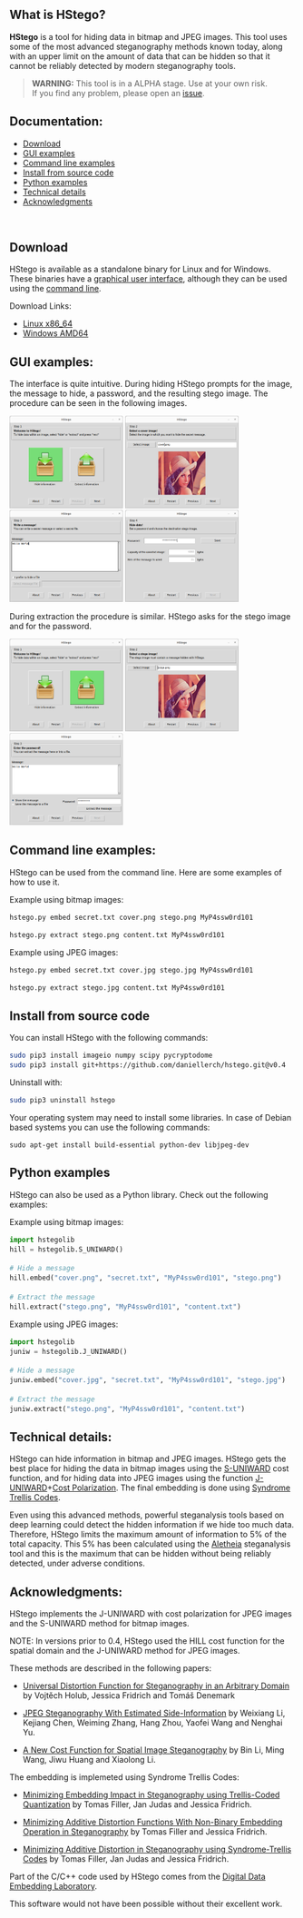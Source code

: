 ## What is HStego?


**HStego** is a tool for hiding data in bitmap and JPEG images.
This tool uses some of the most advanced steganography methods known today, along with an upper limit on the amount of data that can be hidden so that it cannot be reliably detected by modern steganography tools.


> **WARNING:** This tool is in a ALPHA stage. Use at your own risk. <br>
> If you find any problem, please open an [issue](https://github.com/daniellerch/hstego/issues).



## Documentation:
- [Download](#download)
- [GUI examples](#gui-examples)
- [Command line examples](#command-line-examples)
- [Install from source code](#install)
- [Python examples](#python-examples)
- [Technical details](#technical-details)
- [Acknowledgments](#acknowledgments)
<br>


## Download

HStego is available as a standalone binary for Linux and for Windows. These 
binaries have a [graphical user interface](#gui-examples), although they can 
be used using the 
[command line](#command-line-examples).

Download Links:
- [Linux x86\_64](https://github.com/daniellerch/hstego/raw/master/bin/hstego-0.4-linux.x86_64)
- [Windows AMD64](https://github.com/daniellerch/hstego/raw/master/bin/hstego-0.4-win.amd64.exe)



## GUI examples:

The interface is quite intuitive. During hiding HStego prompts for the image, 
the message to hide, a password, and the resulting stego image. The procedure 
can be seen in the following images.

<p float="left">
   <img src='images/hstego-1H.png' width='200'/>
   <img src='images/hstego-2H.png' width='200'/>
   <img src='images/hstego-3H.png' width='200'/>
   <img src='images/hstego-4H.png' width='200'/>
</p>

During extraction the procedure is similar. HStego asks for the stego image 
and for the password.

<p float="left">
   <img src='images/hstego-1E.png' width='200'/>
   <img src='images/hstego-2E.png' width='200'/>
   <img src='images/hstego-3E.png' width='200'/>
</p>


## Command line examples:

HStego can be used from the command line. Here are some examples of how to use it.


Example using bitmap images:

```bash
hstego.py embed secret.txt cover.png stego.png MyP4ssw0rd101
```

```bash
hstego.py extract stego.png content.txt MyP4ssw0rd101
```



Example using JPEG images:

```bash
hstego.py embed secret.txt cover.jpg stego.jpg MyP4ssw0rd101
```

```bash
hstego.py extract stego.jpg content.txt MyP4ssw0rd101
```


## Install from source code

You can install HStego with the following commands:
```bash 
sudo pip3 install imageio numpy scipy pycryptodome
sudo pip3 install git+https://github.com/daniellerch/hstego.git@v0.4
```

Uninstall with:
```bash 
sudo pip3 uninstall hstego
```

Your operating system may need to install some libraries. In case of Debian based systems you can use the following commands:

```base
sudo apt-get install build-essential python-dev libjpeg-dev
```




## Python examples

HStego can also be used as a Python library. Check out the following examples:

Example using bitmap images:

```python
import hstegolib
hill = hstegolib.S_UNIWARD()

# Hide a message
hill.embed("cover.png", "secret.txt", "MyP4ssw0rd101", "stego.png")

# Extract the message
hill.extract("stego.png", "MyP4ssw0rd101", "content.txt")
```


Example using JPEG images:

```python
import hstegolib
juniw = hstegolib.J_UNIWARD()

# Hide a message
juniw.embed("cover.jpg", "secret.txt", "MyP4ssw0rd101", "stego.jpg")

# Extract the message
juniw.extract("stego.png", "MyP4ssw0rd101", "content.txt")
```


## Technical details:

HStego can hide information in bitmap and JPEG images. HStego gets the best 
place for hiding the data in bitmap images using the [S-UNIWARD](#acknowledgments) 
cost function, and for hiding data into JPEG images using the function 
[J-UNIWARD](#acknowledgments)+[Cost Polarization](#acknowledgments). The final embedding is done using 
[Syndrome Trellis Codes](#acknowledgments). 

Even using this advanced methods, powerful steganalysis tools based on 
deep learning could detect the hidden information if we hide too much data.
Therefore, HStego limits the maximum amount of information to 5% of the total 
capacity. This 5% has been calculated using the 
[Aletheia](https://github.com/daniellerch/aletheia) steganalysis tool and 
this is the maximum that can be hidden without being reliably detected, under
adverse conditions.



## Acknowledgments:

HStego implements the J-UNIWARD with cost polarization for JPEG images and the 
S-UNIWARD method for bitmap images. 

NOTE: In versions prior to 0.4, HStego used the HILL cost function for the 
spatial domain and the J-UNIWARD method for JPEG images.


These methods are described in the following papers:



- [Universal Distortion Function for Steganography in an Arbitrary Domain](https://doi.org/10.1186/1687-417X-2014-1) by Vojtěch Holub, Jessica Fridrich and Tomáš Denemark

- [JPEG Steganography With Estimated Side-Information](https://ieeexplore.ieee.org/document/8746719) by Weixiang Li, Kejiang Chen, Weiming Zhang, Hang Zhou, Yaofei Wang and Nenghai Yu.

- [A New Cost Function for Spatial Image Steganography](https://doi.org/10.1109/ICIP.2014.7025854) by Bin Li, Ming Wang, Jiwu Huang and Xiaolong Li.


The embedding is implemeted using Syndrome Trellis Codes:

- [Minimizing Embedding Impact in Steganography using Trellis-Coded Quantization](https://doi.org/10.1117/12.838002) by Tomas Filler, Jan Judas and Jessica Fridrich.

- [Minimizing Additive Distortion Functions With Non-Binary Embedding Operation in Steganography](https://doi.org/10.1109/WIFS.2010.5711444) by Tomas Filler and Jessica Fridrich.

- [Minimizing Additive Distortion in Steganography using Syndrome-Trellis Codes](https://doi.org/10.1109/TIFS.2011.2134094) by Tomas Filler, Jan Judas and Jessica Fridrich.


Part of the C/C++ code used by HStego comes from the [Digital Data Embedding Laboratory](http://dde.binghamton.edu/download/).

This software would not have been possible without their excellent work.





